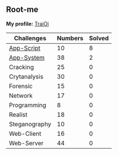 ## Root-me 

**My profile:** [TraiOi](https://www.root-me.org/TraiOi)

| Challenges | Numbers | Solved |
| ---------- | ------- | ------ |
| [App-Script](https://github.com/TraiOi/Wargame_WriteUp/blob/master/Rootme/AppScript/README.md) | 10 | 8 |
| [App-System](https://github.com/TraiOi/Wargame_WriteUp/blob/master/Rootme/AppSystem/README.md) | 38 | 2 |
| Cracking | 25 | 0 |
| Crytanalysis | 30 | 0 |
| Forensic | 15 | 0 |
| Network | 17 | 0 |
| Programming | 8 | 0 |
| Realist | 18 | 0 |
| Steganography | 10 | 0 |
| Web-Client | 16 | 0 |
| Web-Server | 44 | 0 |
